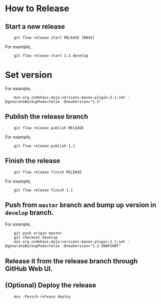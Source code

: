 How to Release
==============

## Start a new release

        git flow release start RELEASE [BASE]

  For example,

        git flow release start 1.1 develop

# Set version

  For example,

        mvn org.codehaus.mojo:versions-maven-plugin:2.1:set -DgenerateBackupPoms=false -DnewVersion="1.1"

## Publish the release branch

        git flow release publish RELEASE

  For example,

        git flow release publish 1.1

## Finish the release

        git flow release finish RELEASE

  For example,

        git flow release finish 1.1

## Push from ```master``` branch and bump up version in ```develop``` branch.

  For example,

        git push origin master
        git checkout develop
        mvn org.codehaus.mojo:versions-maven-plugin:2.1:set -DgenerateBackupPoms=false -DnewVersion="1.2-SNAPSHOT"

## Release it from the release branch through GitHub Web UI.

## (Optional) Deploy the release

        mvn -Possrh-release deploy

